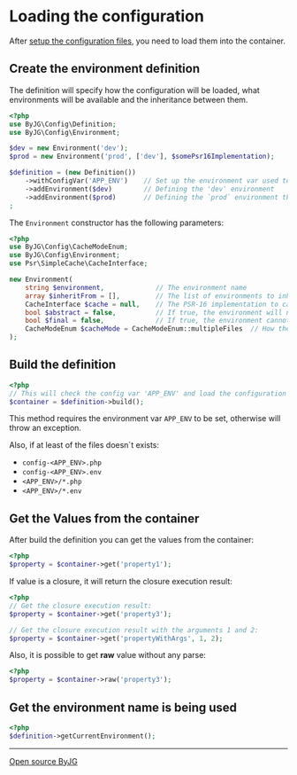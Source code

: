 # Loading the configuration

After [setup the configuration files](setup), you need to load them into the container.

## Create the environment definition

The definition will specify how the configuration will be loaded, what environments will be available and the inheritance between them.

```php
<?php
use ByJG\Config\Definition;
use ByJG\Config\Environment;

$dev = new Environment('dev');
$prod = new Environment('prod', ['dev'], $somePsr16Implementation);

$definition = (new Definition())
    ->withConfigVar('APP_ENV')    // Set up the environment var used to auto select the config. 'APP_ENV' is default.
    ->addEnvironment($dev)        // Defining the 'dev' environment
    ->addEnvironment($prod)       // Defining the `prod` environment that inherits from `dev`
;
```

The `Environment` constructor has the following parameters:

```php
<?php
use ByJG\Config\CacheModeEnum;
use ByJG\Config\Environment;
use Psr\SimpleCache\CacheInterface;

new Environment(
    string $environment,             // The environment name
    array $inheritFrom = [],         // The list of environments to inherit from
    CacheInterface $cache = null,    // The PSR-16 implementation to cache the configuration
    bool $abstract = false,          // If true, the environment will not be used to load the configuration
    bool $final = false,             // If true, the environment cannot be used to inherit from
    CacheModeEnum $cacheMode = CacheModeEnum::multipleFiles  // How the cache will be stored, in a single key or multiple keys
);
```

## Build the definition

```php
<?php
// This will check the config var 'APP_ENV' and load the configuration from the file config-<APP_ENV>.php and config-<APP_ENV>.env and create the instance `$container`
$container = $definition->build();
```

This method requires the environment var `APP_ENV` to be set, otherwise will throw an exception. 

Also, if at least of the files doesn´t exists:
- `config-<APP_ENV>.php`
- `config-<APP_ENV>.env`
- `<APP_ENV>/*.php`
- `<APP_ENV>/*.env`

## Get the Values from the container

After build the definition you can get the values from the container:

```php
<?php
$property = $container->get('property1');
```

If value is a closure, it will return the closure execution result:

```php
<?php
// Get the closure execution result:
$property = $container->get('property3');

// Get the closure execution result with the arguments 1 and 2:
$property = $container->get('propertyWithArgs', 1, 2);
```

Also, it is possible to get **raw** value without any parse:

```php
<?php
$property = $container->raw('property3');
```

## Get the environment name is being used

```php
<?php
$definition->getCurrentEnvironment();
```

----
[Open source ByJG](http://opensource.byjg.com)
